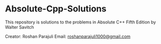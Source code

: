 # Absolute-Cpp-Solutions
This repository is solutions to the problems in Absolute C++ Fifth Edition by Walter Savitch

Creator: Roshan Parajuli
Email: roshanparajuli1000@gmail.com

